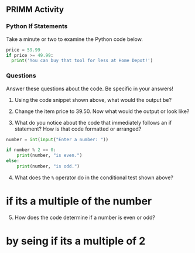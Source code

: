## PRIMM Activity
### Python If Statements

Take a minute or two to examine the Python code below.

```python
price = 59.99
if price >= 49.99:
  print('You can buy that tool for less at Home Depot!')
```

### Questions
Answer these questions about the code.  Be specific in your answers!

1. Using the code snippet shown above, what would the output be?



2. Change the item price to 39.50.  Now what would the output or look like?



3. What do you notice about the code that immediately follows an if statement?  How is that code formatted or arranged?


```python
number = int(input("Enter a number: "))

if number % 2 == 0:
    print(number, "is even.")
else:
    print(number, "is odd.")
```

4. What does the `%` operator do in the conditional test shown above?
# if its a multiple of the number


5. How does the code determine if a number is even or odd?
# by seing if its a multiple of 2
